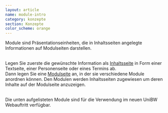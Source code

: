 ```yaml
---
layout: article
name: module-intro
category: konzepte
section: Konzepte
color_scheme: orange
---
```



Module sind Präsentationseinheiten, die in Inhaltsseiten angelegte Informationen auf Modulseiten darstellen.<br /><br />

Legen Sie zuerste die gewünschte Information als <a href="inhaltsseiten.html">Inhaltsseite</a> in Form einer Textseite, einer Personenseite oder eines Termins ab. <br />
Dann legen Sie eine <a href="modulseiten.html">Modulseite</a> an, in der sie verschiedene Module anordnen können. Den Modulen werden Inhaltsseiten zugewiesen um deren Inhalte auf der Modulseite anzuzeigen.<br /><br />

Die unten aufgelisteten Module sind für die Verwendung im neuen UniBW Webauftritt verfügbar.